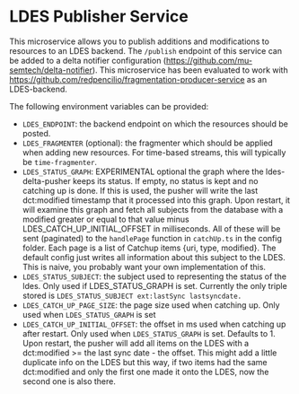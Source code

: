 # LDES Publisher Service

This microservice allows you to publish additions and modifications to resources to an LDES backend. The `/publish` endpoint of this service can be added to a delta notifier configuration (https://github.com/mu-semtech/delta-notifier). This microservice has been evaluated to work with https://github.com/redpencilio/fragmentation-producer-service as an LDES-backend.

The following environment variables can be provided:

- `LDES_ENDPOINT`: the backend endpoint on which the resources should be posted.
- `LDES_FRAGMENTER` (optional): the fragmenter which should be applied when adding new resources. For time-based streams, this will typically be `time-fragmenter`.
- `LDES_STATUS_GRAPH`: EXPERIMENTAL optional the graph where the ldes-delta-pusher keeps its status. If empty, no status is kept and no catching up is done. If this is used, the pusher will write the last dct:modified timestamp that it processed into this graph. Upon restart, it will examine this graph and fetch all subjects from the database with a modified greater or equal to that value minus LDES_CATCH_UP_INITIAL_OFFSET in milliseconds. All of these will be sent (paginated) to the `handlePage` function in `catchUp.ts` in the config folder. Each page is a list of Catchup items {uri, type, modified}. The default config just writes all information about this subject to the LDES. This is naive, you probably want your own implementation of this.
- `LDES_STATUS_SUBJECT`: the subject used to representing the status of the ldes. Only used if LDES_STATUS_GRAPH is set. Currently the only triple stored is `LDES_STATUS_SUBJECT ext:lastSync lastsyncdate.`
- `LDES_CATCH_UP_PAGE_SIZE`: the page size used when catching up. Only used when `LDES_STATUS_GRAPH` is set
- `LDES_CATCH_UP_INITIAL_OFFSET`: the offset in ms used when catching up after restart. Only used when `LDES_STATUS_GRAPH` is set. Defaults to 1. Upon restart, the pusher will add all items on the LDES with a dct:modified >= the last sync date - the offset. This might add a little duplicate info on the LDES but this way, if two items had the same dct:modified and only the first one made it onto the LDES, now the second one is also there.

